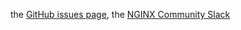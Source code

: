 the [GitHub issues page](https://github.com/nginx/agent/issues), the [NGINX Community Slack](https://community.nginx.org/joinslack)
